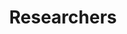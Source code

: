 ---
layout: member
title: Researchers
name: "Joenio Costa"
nickname: "joeniocosta"
role: "Ph.D. student"
photo: /assets/images/members/joenio-costa.jpg
email: "joenio@joenio.me"
social_links:
- name: Website
  url: "https://joenio.me/about"
- name: GitHub
  url: "joenio"
- name: ORCID
  url: "https://orcid.org/XXXXX"
bio: "..."
research_interests:
  - "..."
education:
- degree: "XXXXX"
  institution: "XXXX"
  year: "XXXX"
current_research: "Currently I am working with..."
---
